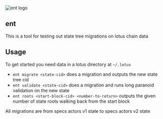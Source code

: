 ![ent logo](assets/old-tree.jpeg)
## ent

This is a tool for testing out state tree migrations on lotus chain data

## Usage

To get started you need data in a lotus directory at `~/.lotus`

- `ent migrate <state-cid>` does a migration and outputs the new state tree cid
- `ent validate <state-cid>` does a migration and runs long paranoid validation on the new state
- `ent roots <start-block-cid> <number-to-return>` outputs the given number of state roots walking back from the start block

All migrations are from specs actors v1 state to specs actors v2 state
